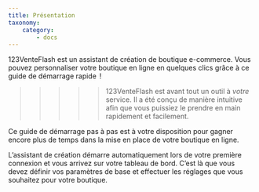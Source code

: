 ```yaml
---
title: Présentation
taxonomy:
    category:
        - docs
---
```


123VenteFlash est un assistant de création de boutique e-commerce. Vous pouvez personnaliser votre boutique en ligne en quelques clics grâce à ce guide de démarrage rapide  ! 

>>>>> 123VenteFlash est avant tout un outil à *votre* service. Il a été conçu de manière intuitive afin que vous puissiez le prendre en main rapidement et facilement. 

Ce guide de démarrage pas à pas est à votre disposition pour gagner encore plus de temps dans la mise en place de votre boutique en ligne. 

L’assistant de création démarre automatiquement lors de votre première connexion et vous arrivez sur votre tableau de bord. C’est là que vous devez définir vos paramètres de base et effectuer les réglages que vous souhaitez pour votre boutique.
